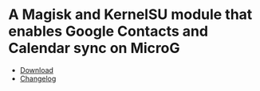 # A Magisk and KernelSU module that enables Google Contacts and Calendar sync on MicroG
  
* [Download](https://github.com/symbuzzer/microg-google-contact-and-calendar-sync/releases/latest/download/microg-google-contact-and-calendar-sync.zip)
* [Changelog](https://github.com/symbuzzer/systemless-hosts-KernelSU-module/blob/main/CHANGELOG.md)
